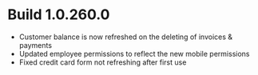 # Build 1.0.260.0
-	Customer balance is now refreshed on the deleting of invoices & payments
-	Updated employee permissions to reflect the new mobile permissions
-	Fixed credit card form not refreshing after first use


